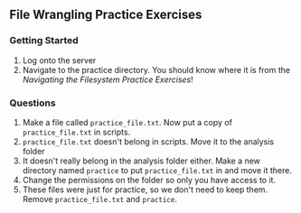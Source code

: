 ## File Wrangling Practice Exercises

### Getting Started

1. Log onto the server
2. Navigate to the practice directory. You should know where it is from the *Navigating the Filesystem Practice Exercises*!

### Questions

1. Make a file called `practice_file.txt`. Now put a copy of `practice_file.txt` in scripts.
2. `practice_file.txt` doesn't belong in scripts. Move it to the analysis folder
3. It doesn't really belong in the analysis folder either. Make a new directory named `practice` to put `practice_file.txt` in and move it there.
4. Change the permissions on the folder so only you have access to it.
5. These files were just for practice, so we don't need to keep them. Remove `practice_file.txt` and `practice`.